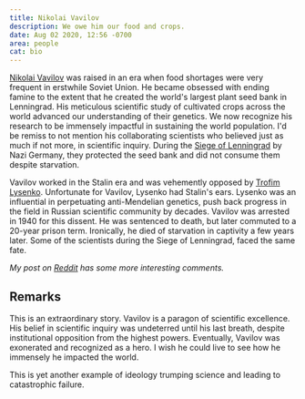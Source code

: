 ```yaml
---
title: Nikolai Vavilov
description: We owe him our food and crops.
date: Aug 02 2020, 12:56 -0700
area: people
cat: bio
---
```


[Nikolai Vavilov](https://en.wikipedia.org/wiki/Nikolai_Vavilov) was
raised in an era when food shortages were very frequent in erstwhile
Soviet Union. He became obsessed with ending famine to the extent that
he created the world's largest plant seed bank in Lenningrad. His
meticulous scientific study of cultivated crops across the world
advanced our understanding of their genetics. We now recognize his
research to be immensely impactful in sustaining the world population.
I'd be remiss to not mention his collaborating scientists who believed just
as much if not more, in scientific inquiry. During the
[Siege of Lenningrad](https://en.wikipedia.org/wiki/Siege_of_Leningrad) by
Nazi Germany, they protected the seed bank and did not consume them despite
starvation.

Vavilov worked in the Stalin era and was vehemently opposed by
[Trofim Lysenko](https://en.wikipedia.org/wiki/Trofim_Lysenko). Unfortunate
for Vavilov, Lysenko had Stalin's ears. Lysenko was an influential
in perpetuating anti-Mendelian genetics, push back progress in the field
in Russian scientific community by decades. Vavilov was arrested in 1940
for this dissent. He was sentenced to death, but later commuted to a
20-year prison term. Ironically, he died of starvation in captivity a few
years later. Some of the scientists during the Siege of Lenningrad, faced
the same fate.

_My post on [Reddit](https://www.reddit.com/r/todayilearned/comments/i276qw/til_about_nikolai_vavilov_who_obsessed_with/) has some more interesting comments._

## Remarks

This is an extraordinary story. Vavilov is a paragon of scientific
excellence. His belief in scientific inquiry was undeterred until
his last breath, despite institutional opposition from the highest
powers. Eventually, Vavilov was exonerated and recognized as a hero.
I wish he could live to see how he immensely he impacted the world.

This is yet another example of ideology trumping science and leading
to catastrophic failure.
